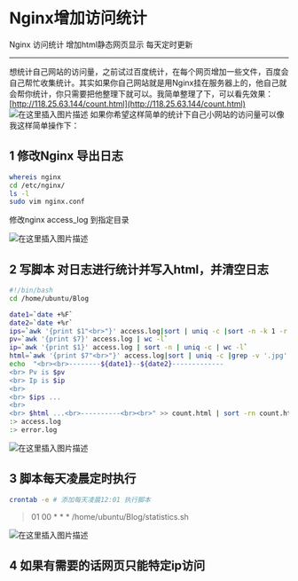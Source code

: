 # Nginx增加访问统计

Nginx 访问统计 增加html静态网页显示  每天定时更新

---


想统计自己网站的访问量，之前试过百度统计，在每个网页增加一些文件，百度会自己帮忙收集统计。其实如果你自己网站就是用Nginx挂在服务器上的，他自己就会帮你统计，你只需要把他整理下就可以。我简单整理了下，可以看先效果：
[http://118.25.63.144/count.html](http://118.25.63.144/count.html)
![在这里插入图片描述](https://img-blog.csdnimg.cn/20200410203804639.png)
如果你希望这样简单的统计下自己小网站的访问量可以像我这样简单操作下：
## 1 修改Nginx 导出日志

```bash
whereis nginx
cd /etc/nginx/
ls -l
sudo vim nginx.conf
```
修改nginx  access_log  到指定目录

![在这里插入图片描述](https://img-blog.csdnimg.cn/20200410204310749.png)

## 2 写脚本 对日志进行统计并写入html，并清空日志
```bash
#!/bin/bash
cd /home/ubuntu/Blog

date1=`date +%F`
date2=`date +%r`
ips=`awk '{print $1"<br>"}' access.log|sort | uniq -c |sort -n -k 1 -r|head -n 10`
pv=`awk '{print $7}' access.log | wc -l`
ip=`awk '{print $1}' access.log | sort -n | uniq -c | wc -l`
html=`awk '{print $7"<br>"}' access.log|sort | uniq -c |grep -v '.jpg'|grep -v '.ico'|grep -v '.php'|grep -v '.do'|grep -v '400'|grep -v '.svg'|grep -v 'cgi-bin'|grep -v '.css'|grep -v '.js'|grep -v '.png'|grep -v '.jsp'|grep -v '.gif' |sort -n -k 1 -r | head -n 20`
echo  "<br><br>--------${date1}--${date2}------------- 
<br> Pv is $pv
<br> Ip is $ip
<br>
<br> $ips ...
<br>
<br> $html ...<br>----------<br><br>" >> count.html | sort -rn count.html | sed -i '31d' count.html | sort -r
:> access.log
:> error.log
```
![在这里插入图片描述](https://img-blog.csdnimg.cn/20200410204526554.png)
## 3 脚本每天凌晨定时执行

```bash
crontab -e # 添加每天凌晨12:01 执行脚本
```

> 01 00 * * *  /home/ubuntu/Blog/statistics.sh

![在这里插入图片描述](https://img-blog.csdnimg.cn/20200410222229841.png)
## 4 如果有需要的话网页只能特定ip访问


